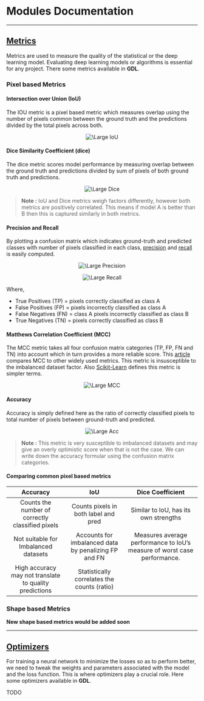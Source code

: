 # **Modules Documentation**

---

## **[Metrics](metrics.py)**
Metrics are used to measure the quality of the statistical or the deep learning model. Evaluating deep learning models or algorithms is essential for any project. There some metrics available in **GDL**.

### Pixel based Metrics

#### Intersection over Union (IoU)

The IOU metric is a pixel based metric which measures overlap using the number of pixels common between the ground truth and the predictions divided by the total pixels across both.
<p align="center">
<img src="https://latex.codecogs.com/svg.latex?\Large&space;\textrm{IoU}=\frac{\textrm{ground truth} \cap \textrm{prediction}}{\textrm{ground truth} \cup \textrm{prediction}}" title="\Large IoU" class="center" />
</p>

#### Dice Similarity Coefficient  (dice)

The dice metric scores model performance by measuring overlap between the ground truth and predictions divided by sum of pixels of both ground truth and predictions.
<p align="center">
<img src="https://latex.codecogs.com/svg.latex?\Large&space;\textrm{Dice}=2\cdot \frac{\textrm{ground truth} \cap \textrm{prediction}}{\textrm{ground truth} + \textrm{prediction}}" title="\Large Dice" class="center" />
</p>

>**Note :** IoU and Dice metrics weigh factors differently, however both metrics are positively correlated. This means if model A is better than B then this is captured similarly in both metrics.

#### Precision and Recall

By plotting a confusion matrix which indicates ground-truth and predicted classes with number of pixels classified in each class, [precision](https://scikit-learn.org/stable/modules/generated/sklearn.metrics.precision_score.html#sklearn.metrics.precision_score) and [recall](https://scikit-learn.org/stable/modules/generated/sklearn.metrics.recall_score.html#sklearn.metrics.recall_score) is easily computed.
<p align="center">
<img src="https://latex.codecogs.com/svg.latex?\Large&space;\textrm{precision}=\frac{\textrm{true positives} }{\textrm{true positives} + \textrm{false positives}}" title="\Large Precision" class="center" />
</p>

<p align="center">
<img src="https://latex.codecogs.com/svg.latex?\Large&space;\textrm{recall}=\frac{\textrm{true positives}}{\textrm{true positives} + \textrm{false negatives}}" title="\Large Recall" class="center" />
</p>

<!-- classes = A and B evaluating for class A -->
Where,
- True Positives (TP) = pixels correctly classified as class A
- False Positives (FP) = pixels incorrectly classified as class A
- False Negatives (FN) = class A pixels incorrectly classified as class B
- True Negatives (TN) = pixels correctly classified as class B

#### Matthews Correlation Coefficient (MCC)

The MCC metric takes all four confusion matrix categories (TP, FP, FN and TN) into account which in turn provides a more reliable score. This [article](https://bmcgenomics.biomedcentral.com/articles/10.1186/s12864-019-6413-7) compares MCC to other widely used metrics. This metric is insusceptible to the imbalanced dataset factor. Also [Scikit-Learn](https://scikit-learn.org/stable/modules/generated/sklearn.metrics.matthews_corrcoef.html) defines this metric is simpler terms.
<p align="center">
<img src="https://latex.codecogs.com/svg.latex?\Large&space;\textrm{MCC}=\frac{(\textrm{TP}\cdot \textrm{TN}) - (\textrm{FP}\cdot \textrm{FN})}{\sqrt{(\textrm{TP}+\textrm{FP})(\textrm{TP}+\textrm{FN})(\textrm{TN}+\textrm{FP})(\textrm{TN}+\textrm{FN})}}" title="\Large MCC" class="center" />
</p>

#### Accuracy
Accuracy is simply defined here as the ratio of correctly classified pixels to total number of pixels between ground-truth and predicted.

<p align="center">
<img src="https://latex.codecogs.com/svg.latex?\Large&space;\textrm{acc}=\frac{\textrm{TP}+\textrm{TN}}{\textrm{TP}+\textrm{TN}+\textrm{FP}+\textrm{FN}}" title="\Large Acc" class="center" />
</p>

>**Note :** This metric is very susceptible to imbalanced datasets and may give an overly optimistic score when that is not the case. We can write down the accuracy formular using the confusion matrix categories.


#### Comparing common pixel based metrics
| Accuracy   | IoU  | Dice Coefficient  |
|:----------:|:----:|:-----------------:|
| Counts the number of correctly classified pixels   | Counts pixels in both label and pred   | Similar to IoU, has its own strengths   |
| Not suitable for Imbalanced datasets    | Accounts for imbalanced data by penalizing FP and FN  | Measures average performance to IoU’s measure of worst case performance.   |
| High accuracy may not translate to quality predictions   | Statistically correlates the counts (ratio)   |   |


### Shape based Metrics

**New shape based metrics would be added soon**

---

## **[Optimizers](optimizer.py)**
For training a neural network to minimize the losses so as to perform better, we need to tweak the weights and parameters associated with the model and the loss function. This is where optimizers play a crucial role. Here some optimizers available in **GDL**.


TODO
